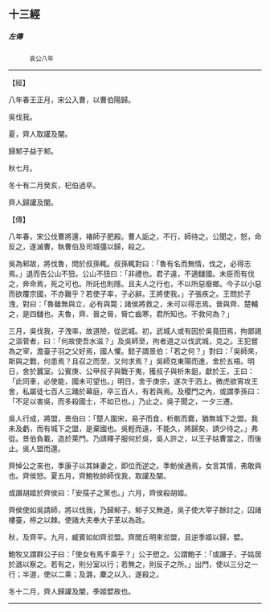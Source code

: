 

## 十三經

##### 左傳
　　　`哀公八年`

* * *

【經】

八年春王正月，宋公入曹，以曹伯陽歸。

吳伐我。

夏，齊人取讙及闡。

歸邾子益于邾。

秋七月。

冬十有二月癸亥，杞伯過卒。

齊人歸讙及闡。

【傳】

八年春，宋公伐曹將還，褚師子肥殿。曹人詬之，不行，師待之。公聞之，怒，命反之，遂滅曹，執曹伯及司城彊以歸，殺之。

吳為邾故，將伐魯，問於叔孫輒。叔孫輒對曰：「魯有名而無情，伐之，必得志焉。」退而告公山不狃。公山不狃曰：「非禮也。君子違，不適讎國。未臣而有伐之，奔命焉，死之可也。所託也則隱。且夫人之行也，不以所惡廢鄉。今子以小惡而欲覆宗國，不亦難乎？若使子率，子必辭。王將使我。」子張疾之。王問於子洩，對曰：「魯雖無與立，必有與斃；諸侯將救之，未可以得志焉。晉與齊、楚輔之，是四讎也。夫魯，齊、晉之脣，脣亡齒寒，君所知也。不救何為？」

三月，吳伐我，子洩率，故道險，從武城。初，武城人或有因於吳竟田焉，拘鄫謁之漚菅者，曰：「何故使吾水滋？」及吳師至，拘者道之以伐武城，克之。王犯嘗為之宰，澹臺子羽之父好焉，國人懼。懿子謂景伯：「若之何？」對曰：「吳師來，斯與之戰，何患焉？且召之而至，又何求焉？」吳師克東陽而進，舍於五梧。明日，舍於蠶室。公賓庚、公甲叔子與戰于夷，獲叔子與析朱鉏，獻於王，王曰：「此同車，必使能，國未可望也。」明日，舍于庚宗，遂次于泗上。微虎欲宵攻王舍，私屬徒七百人三踊於幕庭，卒三百人，有若與焉。及稷門之內，或謂季孫曰：「不足以害吳，而多殺國士，不如已也。」乃止之。吳子聞之，一夕三遷。

吳人行成，將盟，景伯曰：「楚人圍宋，易子而食，析骸而爨，猶無城下之盟。我未及虧，而有城下之盟，是棄國也。吳輕而遠，不能久，將歸矣，請少待之。」弗從。景伯負載，造於萊門。乃請釋子服何於吳，吳人許之，以王子姑曹當之，而後止。吳人盟而還。

齊悼公之來也，季康子以其妹妻之，即位而逆之。季魴侯通焉，女言其情，弗敢與也。齊侯怒。夏五月，齊鮑牧帥師伐我，取讙及闡。

或譖胡姬於齊侯曰：「安孺子之黨也。」六月，齊侯殺胡姬。

齊侯使如吳請師，將以伐我，乃歸邾子。邾子又無道，吳子使大宰子餘討之，囚諸樓臺，栫之以棘。使諸大夫奉大子革以為政。

秋，及齊平。九月，臧賓如如齊涖盟。齊閭丘明來涖盟，且逆季姬以歸，嬖。

鮑牧又謂群公子曰：「使女有馬千乘乎？」公子愬之。公謂鮑子：「或譖子，子姑居於潞以察之。若有之，則分室以行；若無之，則反子之所。」出門，使以三分之一行；半道，使以二乘；及潞，麇之以入，遂殺之。

冬十二月，齊人歸讙及闡，季姬嬖故也。

* * *


